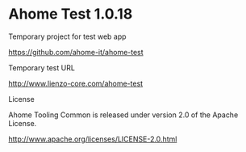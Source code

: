 Ahome Test 1.0.18
======

Temporary project for test web app

https://github.com/ahome-it/ahome-test

Temporary test URL

http://www.lienzo-core.com/ahome-test

License

Ahome Tooling Common is released under version 2.0 of the Apache License.

http://www.apache.org/licenses/LICENSE-2.0.html
